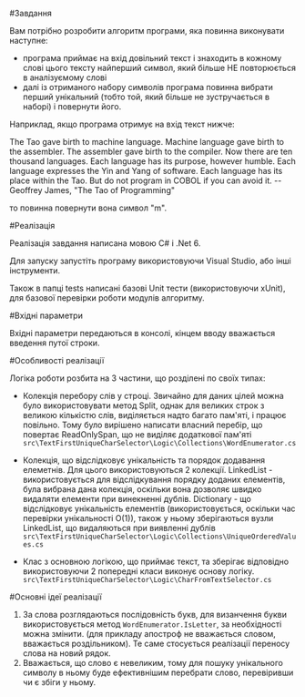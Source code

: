#Завдання

Вам потрібно розробити алгоритм програми, яка повинна виконувати наступне:
- програма приймає на вхід довільний текст і знаходить в кожному слові цього тексту найперший символ, який більше НЕ повторюється в аналізуємому слові
- далі із отриманого набору символів програма повинна вибрати перший унікальний (тобто той, який більше не зустручається в наборі) і повернути його.

Наприклад, якщо програма отримує на вхід текст нижче:

The Tao gave birth to machine language.  Machine language gave birth
to the assembler.
The assembler gave birth to the compiler.  Now there are ten thousand
languages.
Each language has its purpose, however humble.  Each language
expresses the Yin and Yang of software.  Each language has its place within
the Tao.
But do not program in COBOL if you can avoid it.
        -- Geoffrey James, "The Tao of Programming"

то повинна повернути вона символ "m".

#Реалізація

Реалізація завдання написана мовою C# і .Net 6.

Для запуску запустіть програму використовуючи Visual Studio, або інші інструменти.

Також в папці tests написані базові Unit тести (використовуючи xUnit), для базової перевірки роботи модулів алгоритму.

#Вхідні параметри

Вхідні параметри передаються в консолі, кінцем вводу вважається введення путої строки.

#Особливості реалізації

Логіка  роботи розбита на 3 частини, що розділені по своїх типах:

- Колекція перебору слів у строці. Звичайно для даних цілей можна було використовувати метод Split, однак для великих строк з великою кількістю слів, виділяється надто багато пам'яті, і працює повільно. Тому було вирішено написати власний перебір, що повертає ReadOnlySpan, що не виділяє додаткової пам'яті `src\TextFirstUniqueCharSelector\Logic\Collections\WordEnumerator.cs`

- Колекція, що відслідковує унікальність та порядок додавання елеметнів. Для цього використовуються 2 колекції. LinkedList - використовується для відслідкування порядку доданих елементів, була вибрана дана колекція, оскільки вона дозволяє швидко видаляти елементи при винекненні дублів. Dictionary - що відслідковує унікальність елементів (використовується, оскільки час перевірки унікальності O(1)), також у ньому зберігаються вузли LinkedList, що видаляються при виявленні дублів `src\TextFirstUniqueCharSelector\Logic\Collections\UniqueOrderedValues.cs`

- Клас з основною логікою, що приймає текст, та зберігає відповідно використовуючи 2 попередні класи виконує основу логіку. `src\TextFirstUniqueCharSelector\Logic\CharFromTextSelector.cs`

#Основні ідеї реалізації

1. За слова розглядаються послідовність букв, для визанчення букви використовується метод `WordEnumerator.IsLetter`, за необхідності можна змінити. (для прикладу апостроф не вважається словом, вважається роздільником). Те саме стосується реалізації переносу слова на новий рядок.
2. Вважається, що слово є невеликим, тому для пошуку унікального символу в ньому буде ефективнішим перебрати слово, перевіривши чи є збіги у ньому.